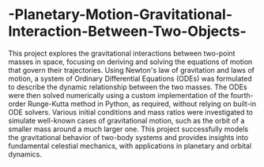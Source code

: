 # -Planetary-Motion-Gravitational-Interaction-Between-Two-Objects-
This project explores the gravitational interactions between two-point masses in space, focusing on deriving and solving the equations of motion that govern their trajectories. Using Newton's law of gravitation and laws of motion, a system of Ordinary Differential Equations (ODEs) was formulated to describe the dynamic relationship between the two masses. The ODEs were then solved numerically using a custom implementation of the fourth-order Runge-Kutta method in Python, as required, without relying on built-in ODE solvers. Various initial conditions and mass ratios were investigated to simulate well-known cases of gravitational motion, such as the orbit of a smaller mass around a much larger one. This project successfully models the gravitational behavior of two-body systems and provides insights into fundamental celestial mechanics, with applications in planetary and orbital dynamics.
